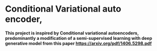 # Conditional Variational auto encoder,

#### This project is inspired by Conditional variational autoencoders, predominantly a modification of a semi-supervised learning with deep generative model from this paper https://arxiv.org/pdf/1406.5298.pdf
